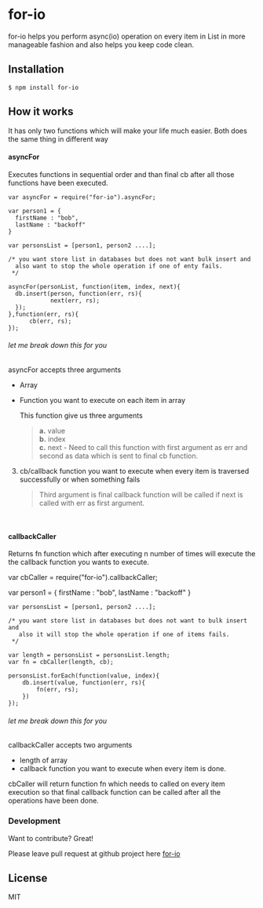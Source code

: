 # for-io

for-io helps you perform async(io) operation on every item in List in more manageable fashion and also helps you keep code clean.



## Installation


```
$ npm install for-io
```


## How it works
It has only two functions which will make your life much easier. Both does the same thing in different way

####    asyncFor
Executes functions in sequential order and than final cb after all those functions have been executed.

	var asyncFor = require("for-io").asyncFor;
    
    var person1 = {
      firstName : "bob",
      lastName : "backoff"
    }

    var personsList = [person1, person2 ....];

    /* you want store list in databases but does not want bulk insert and 
      also want to stop the whole operation if one of enty fails.
	 */
     
    asyncFor(personList, function(item, index, next){
      db.insert(person, function(err, rs){
        		next(err, rs);
	  });
    },function(err, rs){
          cb(err, rs);
    });
    
    
###### let me break down this for you

asyncFor accepts three arguments
* Array 
* Function you want to execute on each item in array

    This function give us three arguments

    > **a.** value   
    > **b.** index  
    > **c.** next - Need to call this function with first argument as err and second as 
                    data which is sent to final cb function.

3. cb/callback function you want to execute when every item is traversed successfully or when something fails

   > Third argument is final callback function
     will be called if next is called with err as first argument.

<br/>

####  callbackCaller
Returns fn function which after executing n number of times will execute the the callback function you wants to execute.
    
   var cbCaller = require("for-io").callbackCaller;
   
   var person1 = {
      firstName : "bob",
      lastName : "backoff"
    }

    var personsList = [person1, person2 ....];

    /* you want store list in databases but does not want to bulk insert  and
       also it will stop the whole operation if one of items fails.
	 */
     
    var length = personsList = personsList.length;
    var fn = cbCaller(length, cb);
    
    personsList.forEach(function(value, index){
    	db.insert(value, function(err, rs){
        	fn(err, rs);
        })
    });


###### let me break down this for you

callbackCaller accepts two arguments
* length of array 
* callback function you want to execute when every item is done.

cbCaller will return function fn which needs to called on every item execution so that final callback function can be called after all the operations have been done.


### Development

Want to contribute? Great!

Please leave pull request at github project here
[for-io](https://github.com/KlwntSingh/for-io)


License
----

MIT
